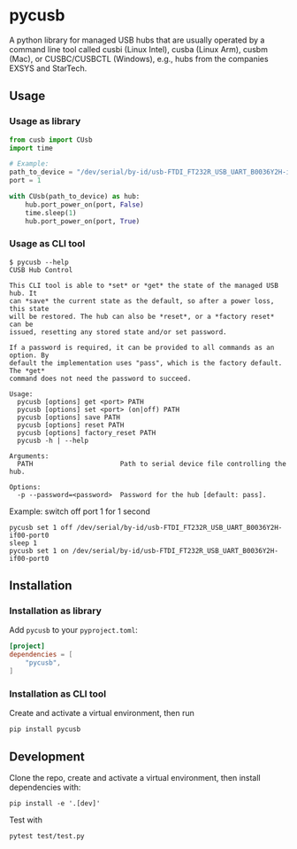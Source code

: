 # pycusb

A python library for managed USB hubs that are usually operated by a command line tool called cusbi
(Linux Intel), cusba (Linux Arm), cusbm (Mac), or CUSBC/CUSBCTL (Windows), e.g., hubs from the
companies EXSYS and StarTech.

## Usage

### Usage as library

```python
from cusb import CUsb
import time

# Example:
path_to_device = "/dev/serial/by-id/usb-FTDI_FT232R_USB_UART_B0036Y2H-if00-port0"
port = 1

with CUsb(path_to_device) as hub:
    hub.port_power_on(port, False)
    time.sleep(1)
    hub.port_power_on(port, True)
```

### Usage as CLI tool

```text
$ pycusb --help
CUSB Hub Control

This CLI tool is able to *set* or *get* the state of the managed USB hub. It
can *save* the current state as the default, so after a power loss, this state
will be restored. The hub can also be *reset*, or a *factory reset* can be
issued, resetting any stored state and/or set password.

If a password is required, it can be provided to all commands as an option. By
default the implementation uses "pass", which is the factory default. The *get*
command does not need the password to succeed.

Usage:
  pycusb [options] get <port> PATH
  pycusb [options] set <port> (on|off) PATH
  pycusb [options] save PATH
  pycusb [options] reset PATH
  pycusb [options] factory_reset PATH
  pycusb -h | --help

Arguments:
  PATH                      Path to serial device file controlling the hub.

Options:
  -p --password=<password>  Password for the hub [default: pass].
```

Example: switch off port 1 for 1 second

```text
pycusb set 1 off /dev/serial/by-id/usb-FTDI_FT232R_USB_UART_B0036Y2H-if00-port0
sleep 1
pycusb set 1 on /dev/serial/by-id/usb-FTDI_FT232R_USB_UART_B0036Y2H-if00-port0
```

## Installation

### Installation as library

Add `pycusb` to your `pyproject.toml`:

```toml
[project]
dependencies = [
    "pycusb",
]
```

### Installation as CLI tool

Create and activate a virtual environment, then run

```text
pip install pycusb
```

## Development

Clone the repo, create and activate a virtual environment, then install dependencies with:

```text
pip install -e '.[dev]'
```

Test with

```text
pytest test/test.py
```
